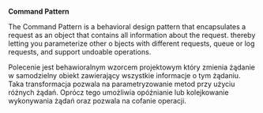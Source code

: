 **Command Pattern**

The Command Pattern is a behavioral design pattern that encapsulates a request as an object 
that contains all information about the request. thereby letting you parameterize other o
bjects with different requests, queue or log requests, and support undoable operations.

Polecenie jest behawioralnym wzorcem projektowym który zmienia żądanie w samodzielny 
obiekt zawierający wszystkie informacje o tym żądaniu. Taka transformacja pozwala na 
parametryzowanie metod przy użyciu różnych żądań. Oprócz tego umożliwia opóźnianie lub 
kolejkowanie wykonywania żądań oraz pozwala na cofanie operacji.